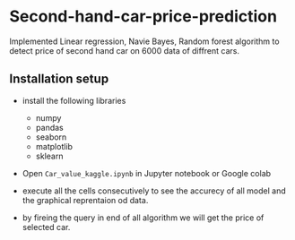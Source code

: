# Second-hand-car-price-prediction

Implemented Linear regression, Navie Bayes, Random forest algorithm to detect price of second hand car on 6000 data of diffrent cars.
## Installation setup

  - install the following libraries 
    - numpy
    - pandas
    - seaborn
    - matplotlib
    - sklearn
    
    
  - Open ``Car_value_kaggle.ipynb`` in Jupyter notebook or Google colab
  - execute all the cells consecutively to see the accurecy of all model and the graphical reprentaion od data.
  - by fireing the query in end of all algorithm we will get the price of selected car.
  
